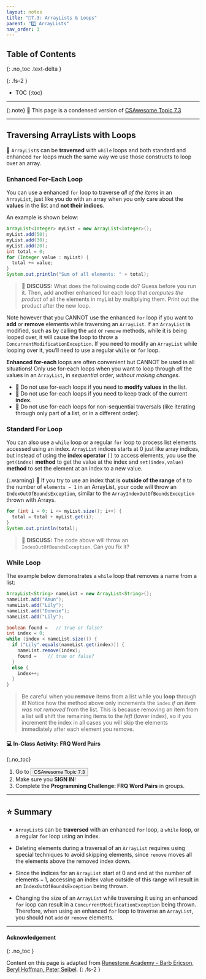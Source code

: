 ```yaml
---
layout: notes
title: "📓7.3: ArrayLists & Loops" 
parent: "7️⃣ ArrayLists"
nav_order: 3
---
```


## Table of Contents
{: .no_toc .text-delta }

{: .fs-2 }
- TOC
{:toc}

---

{:.note}
📖 This page is a condensed version of [CSAwesome Topic 7.3](https://runestone.academy/ns/books/published/csawesome/Unit7-ArrayList/topic-7-3-arraylist-loops.html?mode=browsing) 

---

## Traversing ArrayLists with Loops

🔁 ``ArrayList``s can be **traversed** with ``while`` loops and both standard and enhanced ``for`` loops much the same way we use those constructs to loop over an array.

### Enhanced For-Each Loop

You can use a enhanced ``for`` loop to traverse _all of the items_ in an ``ArrayList``, just like you do with an array when you only care about the **values** in the list and **not their indices**. 

An example is shown below:

```java
ArrayList<Integer> myList = new ArrayList<Integer>();
myList.add(50);
myList.add(30);
myList.add(20);
int total = 0;
for (Integer value : myList) {
  total += value;
}
System.out.println("Sum of all elements: " + total);
```
> 💬 **DISCUSS:** What does the following code do? Guess before you run it. Then, add another enhanced for each loop that _computes the product_ of all the elements in myList by multiplying them. Print out the product after the new loop.

Note however that you CANNOT use the enhanced ``for`` loop if you want to **add** or **remove** elements while traversing an ``ArrayList``. If an ``ArrayList`` is modified, such as by calling the ``add`` or ``remove`` methods, while it is being looped over, it will cause the loop to throw a ``ConcurrentModificationException``. If you need to modify an ``ArrayList`` while looping over it, you’ll need to use a regular ``while`` or ``for`` loop.

<div class="warn" markdown="block">

**Enhanced for-each** loops are often convenient but CANNOT be used in all situations! Only use for-each loops when you want to loop through *all* the values in an `ArrayList`, in _sequential_ order, _without making changes_.
  
- 🚫 Do not use for-each loops if you need to **modify values** in the list.
- 🚫 Do not use for-each loops if you need to keep track of the current **index**.
- 🚫 Do not use for-each loops for non-sequential traversals (like iterating through only part of a list, or in a different order).

</div>

### Standard For Loop

You can also use a ``while`` loop or a regular ``for`` loop to process list elements accessed using an index. ``ArrayList`` indices starts at 0 just like array indices, but instead of using the **index operator** ``[]`` to access elements, you use the ``get(index)`` **method** to get the value at the index and ``set(index,value)`` **method** to set the element at an index to a new value.

{:.warning}
🚨 If you try to use an index that is **outside of the range** of `0` to the number of `elements − 1` in an ArrayList, your code will throw an ``IndexOutOfBoundsException``, similar to the ``ArrayIndexOutOfBoundsException`` thrown with Arrays.

```java
for (int i = 0; i <= myList.size(); i++) {
  total = total + myList.get(i);
}
System.out.println(total);
```
> 💬 **DISCUSS:** The code above will throw an ``IndexOutOfBoundsException``. Can you fix it?

### While Loop

The example below demonstrates a ``while`` loop that removes a name from a list:

```java
ArrayList<String> nameList = new ArrayList<String>();
nameList.add("Amun");
nameList.add("Lily");
nameList.add("Donnie");
nameList.add("Lily");

boolean found =   // true or false?
int index = 0;
while (index < nameList.size()) {
  if ("Lily".equals(nameList.get(index))) {
    nameList.remove(index);
    found =    // true or false?
  }
  else {
    index++;
  }
}
```

> Be careful when you **remove** items from a list while you **loop** through it! Notice how
the method above only increments the `index` _if an item was not removed_ from the
list. This is because removing an item from a list will shift the remaining
items to the _left_ (lower index), so if you increment the index in all cases you will skip the
elements immediately after each element you remove.

#### 💻 In-Class Activity: FRQ Word Pairs
{:.no_toc}

<div class="task" markdown="block">

1. Go to <a href="https://runestone.academy/ns/books/published/csawesome/Unit7-ArrayList/topic-7-3-arraylist-loops.html?mode=browsing"><button type="button" name="button" class="btn">CSAwesome Topic 7.3</button></a> 
2. Make sure you **SIGN IN**!
3. Complete the **Programming Challenge: FRQ Word Pairs** in groups.

</div>

---

## ⭐️ Summary

- ``ArrayList``s can be **traversed** with an enhanced ``for`` loop, a ``while``
  loop, or a regular ``for`` loop using an index.

- Deleting elements during a traversal of an ``ArrayList`` requires using
  special techniques to avoid skipping elements, since ``remove`` moves all the
  elements above the removed index down.

- Since the indices for an ``ArrayList`` start at 0 and end at the number of
  elements − 1, accessing an index value outside of this range will result in an
  ``IndexOutOfBoundsException`` being thrown.

- Changing the size of an ``ArrayList`` while traversing it using an enhanced
  ``for`` loop can result in a ``ConcurrentModificationException`` being thrown.
  Therefore, when using an enhanced ``for`` loop to traverse an ``ArrayList``,
  you should not ``add`` or ``remove`` elements.

---

#### Acknowledgement
{: .no_toc }

Content on this page is adapted from [Runestone Academy - Barb Ericson, Beryl Hoffman, Peter Seibel](https://runestone.academy/ns/books/published/csawesome/index.html?mode=browsing).
{: .fs-2 }
